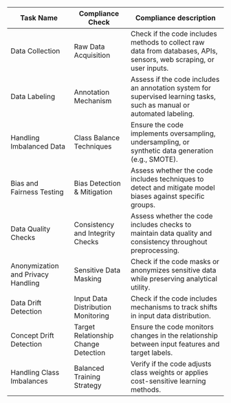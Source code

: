 | Task Name                          | Compliance Check                     | Compliance description                                                                                                |
|------------------------------------|--------------------------------------|-----------------------------------------------------------------------------------------------------------------------|
| Data Collection                    | Raw Data Acquisition                 | Check if the code includes methods to collect raw data from databases, APIs, sensors, web scraping, or user inputs.   |
| Data Labeling                      | Annotation Mechanism                 | Assess if the code includes an annotation system for supervised learning tasks, such as manual or automated labeling. |
| Handling Imbalanced Data           | Class Balance Techniques             | Ensure the code implements oversampling, undersampling, or synthetic data generation (e.g., SMOTE).                   |
| Bias and Fairness Testing          | Bias Detection & Mitigation          | Assess whether the code includes techniques to detect and mitigate model biases against specific groups.              |
| Data Quality Checks                | Consistency and Integrity Checks     | Assess whether the code includes checks to maintain data quality and consistency throughout preprocessing.            |
| Anonymization and Privacy Handling | Sensitive Data Masking               | Check if the code masks or anonymizes sensitive data while preserving analytical utility.                             |
| Data Drift Detection               | Input Data Distribution Monitoring   | Check if the code includes mechanisms to track shifts in input data distribution.                                     |
| Concept Drift Detection            | Target Relationship Change Detection | Ensure the code monitors changes in the relationship between input features and target labels.                        |
| Handling Class Imbalances          | Balanced Training Strategy           | Verify if the code adjusts class weights or applies cost-sensitive learning methods.                                  |
